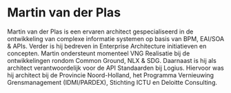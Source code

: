 # Martin van der Plas
Martin van der Plas is een ervaren architect gespecialiseerd in de ontwikkeling van complexe informatie systemen op basis van BPM, EAI/SOA & APIs. Verder is hij bedreven in Enterprise Architecture initiatieven en concepten. Martin ondersteunt momenteel VNG Realisatie bij de ontwikkelingen rondom Common Ground, NLX & SDG. Daarnaast is hij als architect verantwoordelijk voor de API Standaarden bij Logius. Hiervoor was hij architect bij de Provincie Noord-Holland, het Programma Vernieuwing Grensmanagement (IDMI/PARDEX), Stichting ICTU en Deloitte Consulting.

